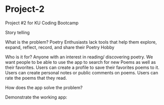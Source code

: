 # Project-2
Project #2 for KU Coding Bootcamp

Story telling

What is the problem?
Poetry Enthusiasts lack tools that help them explore, expand, reflect, record, and share their Poetry Hobby

Who is it for?
Anyone with an interest in reading/ discovering poetry. We want people to be able to use the app to search for new Poems as well as their favorites. Users 
can create a profile to save their favorites poems to it. Users can create personal notes or public comments on poems. Users can rate the poems that they read.

How does the app solve the problem?

Demonstrate the working app:
